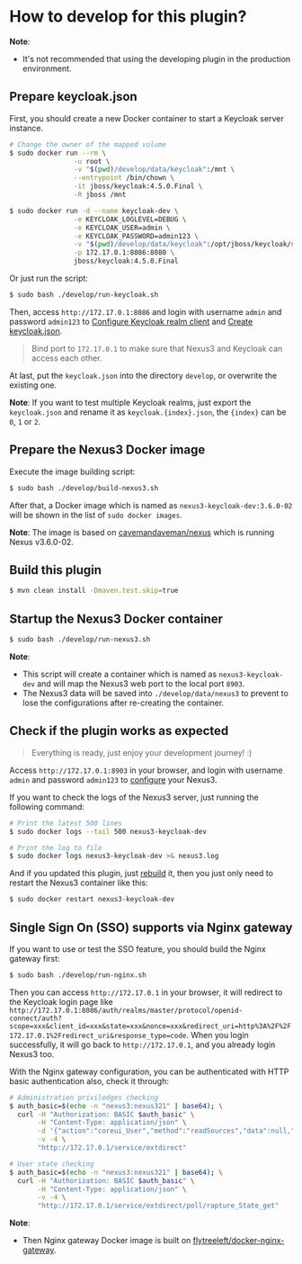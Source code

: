 How to develop for this plugin?
====================================

**Note**:
- It's not recommended that using the developing plugin in the production environment.

## Prepare keycloak.json

First, you should create a new Docker container to start a Keycloak server instance.

```bash
# Change the owner of the mapped volume
$ sudo docker run --rm \
                -u root \
                -v "$(pwd)/develop/data/keycloak":/mnt \
                --entrypoint /bin/chown \
                -it jboss/keycloak:4.5.0.Final \
                -R jboss /mnt

$ sudo docker run -d --name keycloak-dev \
                -e KEYCLOAK_LOGLEVEL=DEBUG \
                -e KEYCLOAK_USER=admin \
                -e KEYCLOAK_PASSWORD=admin123 \
                -v "$(pwd)/develop/data/keycloak":/opt/jboss/keycloak/standalone/data \
                -p 172.17.0.1:8086:8080 \
                jboss/keycloak:4.5.0.Final
```

Or just run the script:

```bash
$ sudo bash ./develop/run-keycloak.sh
```

Then, access `http://172.17.0.1:8086` and login with username `admin` and password `admin123`
to [Configure Keycloak realm client](https://github.com/flytreeleft/nexus3-keycloak-plugin#4-configure-keycloak-realm-client)
and [Create keycloak.json](https://github.com/flytreeleft/nexus3-keycloak-plugin#5-create-keycloakjson).

> Bind port to `172.17.0.1` to make sure that Nexus3 and Keycloak can access each other.

At last, put the `keycloak.json` into the directory `develop`, or overwrite the existing one.

**Note**: If you want to test multiple Keycloak realms, just export the `keycloak.json` and rename it as `keycloak.{index}.json`,
the `{index}` can be `0`, `1` or `2`.

## Prepare the Nexus3 Docker image

Execute the image building script:

```bash
$ sudo bash ./develop/build-nexus3.sh
```

After that, a Docker image which is named as `nexus3-keycloak-dev:3.6.0-02` will be shown in the list of `sudo docker images`.

**Note**: The image is based on [cavemandaveman/nexus](https://github.com/cavemandaveman/nexus) which is running Nexus v3.6.0-02.

## Build this plugin

```bash
$ mvn clean install -Dmaven.test.skip=true
```

## Startup the Nexus3 Docker container

```bash
$ sudo bash ./develop/run-nexus3.sh
```

**Note**:
- This script will create a container which is named as `nexus3-keycloak-dev` and will map the Nexus3 web port to the local port `8903`.
- The Nexus3 data will be saved into `./develop/data/nexus3` to prevent to lose the configurations after re-creating the container.

## Check if the plugin works as expected

> Everything is ready, just enjoy your development journey! :)

Access `http://172.17.0.1:8903` in your browser, and login with username `admin` and password `admin123`
to [configure](https://github.com/flytreeleft/nexus3-keycloak-plugin#usage) your Nexus3.

If you want to check the logs of the Nexus3 server, just running the following command:

```bash
# Print the latest 500 lines
$ sudo docker logs --tail 500 nexus3-keycloak-dev

# Print the log to file
$ sudo docker logs nexus3-keycloak-dev >& nexus3.log
```

And if you updated this plugin, just [rebuild](#build-this-plugin) it,
then you just only need to restart the Nexus3 container like this:

```bash
$ sudo docker restart nexus3-keycloak-dev
```

## Single Sign On (SSO) supports via Nginx gateway

If you want to use or test the SSO feature, you should build the Nginx gateway first:

```bash
$ sudo bash ./develop/run-nginx.sh
```

Then you can access `http://172.17.0.1` in your browser, it will redirect to the Keycloak login page like
`http://172.17.0.1:8086/auth/realms/master/protocol/openid-connect/auth?scope=xxx&client_id=xxx&state=xxx&nonce=xxx&redirect_uri=http%3A%2F%2F172.17.0.1%2Fredirect_uri&response_type=code`.
When you login successfully, it will go back to `http://172.17.0.1`, and you already login Nexus3 too.

With the Nginx gateway configuration, you can be authenticated with HTTP basic authentication also, check it through:

```bash
# Administration priviledges checking
$ auth_basic=$(echo -n "nexus3:nexus321" | base64); \
  curl -H "Authorization: BASIC $auth_basic" \
       -H "Content-Type: application/json" \
       -d '{"action":"coreui_User","method":"readSources","data":null,"type":"rpc","tid":9}' \
       -v -4 \
       "http://172.17.0.1/service/extdirect"

# User state checking
$ auth_basic=$(echo -n "nexus3:nexus321" | base64); \
  curl -H "Authorization: BASIC $auth_basic" \
       -H "Content-Type: application/json" \
       -v -4 \
       "http://172.17.0.1/service/extdirect/poll/rapture_State_get"
```

**Note**:
- Then Nginx gateway Docker image is built on [flytreeleft/docker-nginx-gateway](https://github.com/flytreeleft/docker-nginx-gateway).

